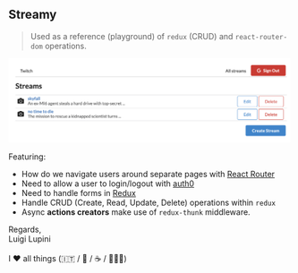 ## Streamy

> Used as a reference (playground) of `redux` (CRUD) and `react-router-dom` operations.

![alt text](./capture.png)

Featuring:

- How do we navigate users around separate pages with [React Router](https://reactrouter.com/)
- Need to allow a user to login/logout with [auth0](https://auth0.com/)
- Need to handle forms in [Redux](https://react-redux.js.org/)
- Handle CRUD (Create, Read, Update, Delete) operations within `redux`
- Async **actions creators** make use of `redux-thunk` middleware.

Regards, <br />
Luigi Lupini <br />
<br />
I ❤️ all things (🇮🇹 / 🛵 / ☕️ / 👨‍👩‍👧)<br />
